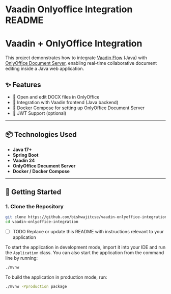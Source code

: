 # Vaadin Onlyoffice Integration README

# Vaadin + OnlyOffice Integration

This project demonstrates how to integrate [Vaadin Flow](https://vaadin.com) (Java) with [OnlyOffice Document Server](https://www.onlyoffice.com/), enabling real-time collaborative document editing inside a Java web application.

## ✨ Features

- 📄 Open and edit DOCX files in OnlyOffice
- 🔗 Integration with Vaadin frontend (Java backend)
- 🐳 Docker Compose for setting up OnlyOffice Document Server
- 🔐 JWT Support (optional)

---

## 📦 Technologies Used

- **Java 17+**
- **Spring Boot**
- **Vaadin 24**
- **OnlyOffice Document Server**
- **Docker / Docker Compose**

---

## 🚀 Getting Started

### 1. Clone the Repository

```bash
git clone https://github.com/bishwajitcse/vaadin-onlyoffice-integration
cd vaadin-onlyoffice-integration
```


- [ ] TODO Replace or update this README with instructions relevant to your application

To start the application in development mode, import it into your IDE and run the `Application` class. 
You can also start the application from the command line by running: 

```bash
./mvnw
```

To build the application in production mode, run:

```bash
./mvnw -Pproduction package
```